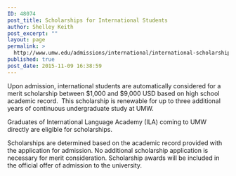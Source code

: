 ```yaml
---
ID: 48074
post_title: Scholarships for International Students
author: Shelley Keith
post_excerpt: ""
layout: page
permalink: >
  http://www.umw.edu/admissions/international/international-scholarships/
published: true
post_date: 2015-11-09 16:38:59
---
```

Upon admission, international students are automatically considered for a merit scholarship between $1,000 and $9,000 USD based on high school academic record.  This scholarship is renewable for up to three additional years of continuous undergraduate study at UMW.

Graduates of International Language Academy (ILA) coming to UMW directly are eligible for scholarships.

Scholarships are determined based on the academic record provided with the application for admission. No additional scholarship application is necessary for merit consideration. Scholarship awards will be included in the official offer of admission to the university.

&nbsp;

&nbsp;